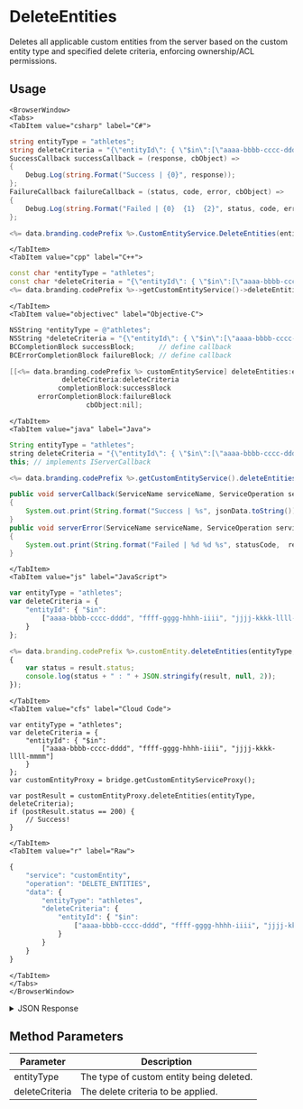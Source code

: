 # DeleteEntities

Deletes all applicable custom entities from the server based on the custom entity type and specified delete criteria, enforcing ownership/ACL permissions.

<PartialServop service_name="customEntity" operation_name="DELETE_ENTITIES" />

## Usage

```mdx-code-block
<BrowserWindow>
<Tabs>
<TabItem value="csharp" label="C#">
```

```csharp
string entityType = "athletes";
string deleteCriteria = "{\"entityId\": { \"$in\":[\"aaaa-bbbb-cccc-dddd\", \"ffff-gggg-hhhh-iiii\", \"jjjj-kkkk-llll-mmmm\"]}";
SuccessCallback successCallback = (response, cbObject) =>
{
    Debug.Log(string.Format("Success | {0}", response));
};
FailureCallback failureCallback = (status, code, error, cbObject) =>
{
    Debug.Log(string.Format("Failed | {0}  {1}  {2}", status, code, error));
};

<%= data.branding.codePrefix %>.CustomEntityService.DeleteEntities(entityType, deleteCriteria, successCallback, failureCallback);
```

```mdx-code-block
</TabItem>
<TabItem value="cpp" label="C++">
```

```cpp
const char *entityType = "athletes";
const char *deleteCriteria = "{\"entityId\": { \"$in\":[\"aaaa-bbbb-cccc-dddd\", \"ffff-gggg-hhhh-iiii\", \"jjjj-kkkk-llll-mmmm\"]}";
<%= data.branding.codePrefix %>->getCustomEntityService()->deleteEntities(entityType, deleteCriteria, this);
```

```mdx-code-block
</TabItem>
<TabItem value="objectivec" label="Objective-C">
```

```objectivec
NSString *entityType = @"athletes";
NSString *deleteCriteria = "{\"entityId\": { \"$in\":[\"aaaa-bbbb-cccc-dddd\", \"ffff-gggg-hhhh-iiii\", \"jjjj-kkkk-llll-mmmm\"]}";
BCCompletionBlock successBlock;      // define callback
BCErrorCompletionBlock failureBlock; // define callback

[[<%= data.branding.codePrefix %> customEntityService] deleteEntities:entityType
			 deleteCriteria:deleteCriteria
            completionBlock:successBlock
       errorCompletionBlock:failureBlock
                   cbObject:nil];
```

```mdx-code-block
</TabItem>
<TabItem value="java" label="Java">
```

```java
String entityType = "athletes";
string deleteCriteria = "{\"entityId\": { \"$in\":[\"aaaa-bbbb-cccc-dddd\", \"ffff-gggg-hhhh-iiii\", \"jjjj-kkkk-llll-mmmm\"]}";
this; // implements IServerCallback

<%= data.branding.codePrefix %>.getCustomEntityService().deleteEntities(entityType, deleteCriteria, this);

public void serverCallback(ServiceName serviceName, ServiceOperation serviceOperation, JSONObject jsonData)
{
    System.out.print(String.format("Success | %s", jsonData.toString()));
}
public void serverError(ServiceName serviceName, ServiceOperation serviceOperation, int statusCode, int reasonCode, String jsonError)
{
    System.out.print(String.format("Failed | %d %d %s", statusCode,  reasonCode, jsonError.toString()));
}
```

```mdx-code-block
</TabItem>
<TabItem value="js" label="JavaScript">
```

```javascript
var entityType = "athletes";
var deleteCriteria = {
    "entityId": { "$in":
        ["aaaa-bbbb-cccc-dddd", "ffff-gggg-hhhh-iiii", "jjjj-kkkk-llll-mmmm"]
    }
};

<%= data.branding.codePrefix %>.customEntity.deleteEntities(entityType, deleteCriteria, result =>
{
    var status = result.status;
    console.log(status + " : " + JSON.stringify(result, null, 2));
});
```

```mdx-code-block
</TabItem>
<TabItem value="cfs" label="Cloud Code">
```

```cfscript
var entityType = "athletes";
var deleteCriteria = {
    "entityId": { "$in":
        ["aaaa-bbbb-cccc-dddd", "ffff-gggg-hhhh-iiii", "jjjj-kkkk-llll-mmmm"]
    }
};
var customEntityProxy = bridge.getCustomEntityServiceProxy();

var postResult = customEntityProxy.deleteEntities(entityType, deleteCriteria);
if (postResult.status == 200) {
    // Success!
}
```

```mdx-code-block
</TabItem>
<TabItem value="r" label="Raw">
```

```r
{
	"service": "customEntity",
	"operation": "DELETE_ENTITIES",
	"data": {
		"entityType": "athletes",
		"deleteCriteria": {
			"entityId": { "$in":
				["aaaa-bbbb-cccc-dddd", "ffff-gggg-hhhh-iiii", "jjjj-kkkk-llll-mmmm"]
			}
		}
	}
}
```

```mdx-code-block
</TabItem>
</Tabs>
</BrowserWindow>
```

<details>
<summary>JSON Response</summary>

```json
{
  "data": {
    "deletedCount": 2
  },
  "status": 200
}
```
</details>

## Method Parameters
Parameter | Description
--------- | -----------
entityType | The type of custom entity being deleted. 
deleteCriteria | The delete criteria to be applied. 


